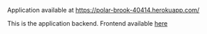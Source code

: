 Application available at https://polar-brook-40414.herokuapp.com/

This is the application backend. Frontend available [here](https://github.com/olenleo/osa2/tree/main/puhelinluettelo)
